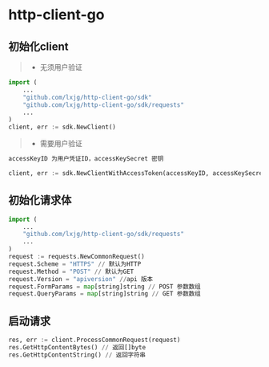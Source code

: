 # http-client-go

## 初始化client
>* 无须用户验证
```python
import (
	...
	"github.com/lxjg/http-client-go/sdk"
	"github.com/lxjg/http-client-go/sdk/requests"
	...
)
client, err := sdk.NewClient()
```
>* 需要用户验证
```python
accessKeyID 为用户凭证ID，accessKeySecret 密钥

client, err := sdk.NewClientWithAccessToken(accessKeyID, accessKeySecret)
```

## 初始化请求体
```python
import (
	...
	"github.com/lxjg/http-client-go/sdk/requests"
	...
)
request := requests.NewCommonRequest()
request.Scheme = "HTTPS" // 默认为HTTP
request.Method = "POST" // 默认为GET
request.Version = "apiversion" //api 版本 
request.FormParams = map[string]string // POST 参数数组
request.QueryParams = map[string]string // GET 参数数组
```

## 启动请求
```python
res, err := client.ProcessCommonRequest(request)
res.GetHttpContentBytes() // 返回[]byte
res.GetHttpContentString() // 返回字符串
```